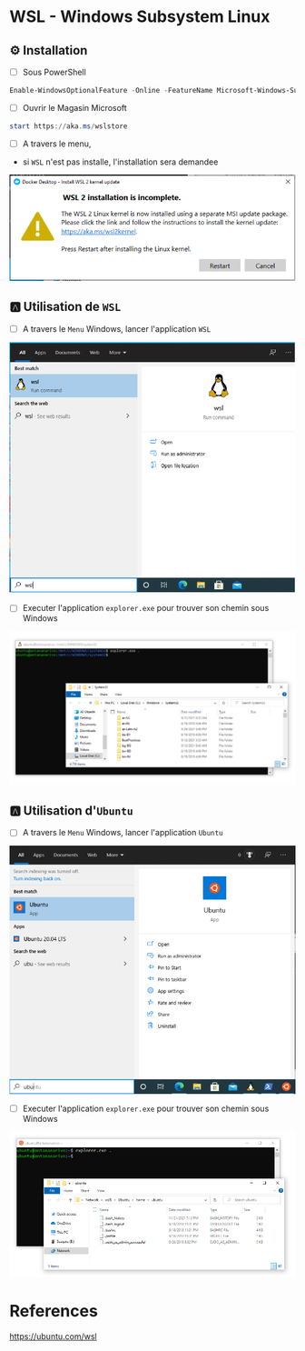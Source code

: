 # WSL - Windows Subsystem Linux

## :gear: Installation

- [ ] Sous PowerShell

```powershell
Enable-WindowsOptionalFeature -Online -FeatureName Microsoft-Windows-Subsystem-Linux
```

- [ ] Ouvrir le Magasin Microsoft

```powershell
start https://aka.ms/wslstore
```

- [ ] A travers le menu, 

* si `WSL` n'est pas installe, l'installation sera demandee  

<img src="images/wsl2-install.png" width="" height="" >    </img>

## :a: Utilisation de `WSL`

- [ ] A travers le `Menu` Windows, lancer l'application `WSL` 

<img src="images/wsl2-distro.png" width="" height="" >    </img>

- [ ] Executer l'application `explorer.exe` pour trouver son chemin sous Windows

<img src="images/wsl2-sys32-location.png" width="" height="" >    </img>

## :a: Utilisation d'`Ubuntu`

- [ ] A travers le `Menu` Windows, lancer l'application `Ubuntu` 

<img src="images/ubuntu-distro.png" width="" height="" >   </img>

- [ ] Executer l'application `explorer.exe` pour trouver son chemin sous Windows

<img src="images/ubuntu-windows-location.png" width="" height="" >    </img>

# References

https://ubuntu.com/wsl
